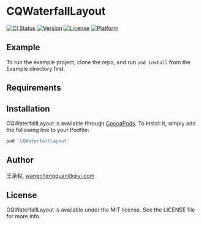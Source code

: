 # CQWaterfallLayout

[![CI Status](https://img.shields.io/travis/王承权/CQWaterfallLayout.svg?style=flat)](https://travis-ci.org/王承权/CQWaterfallLayout)
[![Version](https://img.shields.io/cocoapods/v/CQWaterfallLayout.svg?style=flat)](https://cocoapods.org/pods/CQWaterfallLayout)
[![License](https://img.shields.io/cocoapods/l/CQWaterfallLayout.svg?style=flat)](https://cocoapods.org/pods/CQWaterfallLayout)
[![Platform](https://img.shields.io/cocoapods/p/CQWaterfallLayout.svg?style=flat)](https://cocoapods.org/pods/CQWaterfallLayout)

## Example

To run the example project, clone the repo, and run `pod install` from the Example directory first.

## Requirements

## Installation

CQWaterfallLayout is available through [CocoaPods](https://cocoapods.org). To install
it, simply add the following line to your Podfile:

```ruby
pod 'CQWaterfallLayout'
```

## Author

王承权, wangchengquan@qiyi.com

## License

CQWaterfallLayout is available under the MIT license. See the LICENSE file for more info.
